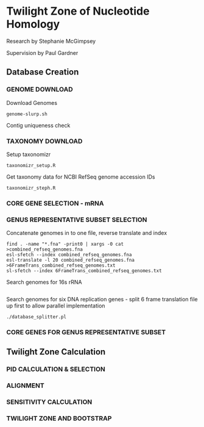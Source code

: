 # Twilight Zone of Nucleotide Homology

Research by Stephanie McGimpsey 

Supervision by Paul Gardner

## Database Creation

### GENOME DOWNLOAD
Download Genomes
```
genome-slurp.sh
```
Contig uniqueness check

### TAXONOMY DOWNLOAD
Setup taxonomizr
```
taxonomizr_setup.R
```
Get taxonomy data for NCBI RefSeq genome accession IDs
```
taxonomizr_steph.R
```

### CORE GENE SELECTION - mRNA

### GENUS REPRESENTATIVE SUBSET SELECTION
Concatenate genomes in to one file, reverse translate and index 
```
find . -name "*.fna" -print0 | xargs -0 cat >combined_refseq_genomes.fna
esl-sfetch --index combined_refseq_genomes.fna
esl-translate -l 20 combined_refseq_genomes.fna >6FrameTrans_combined_refseq_genomes.txt
sl-sfetch --index 6FrameTrans_combined_refseq_genomes.txt
```
Search genomes for 16s rRNA
```
```
Search genomes for six DNA replication genes - split 6 frame translation file up first to allow parallel implementation
```
./database_splitter.pl
```
### CORE GENES FOR GENUS REPRESENTATIVE SUBSET


## Twilight Zone Calculation
### PID CALCULATION & SELECTION


### ALIGNMENT


### SENSITIVITY CALCULATION


### TWILIGHT ZONE AND BOOTSTRAP
